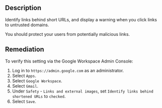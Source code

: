 ## Description

Identify links behind short URLs, and display a warning when you click links to untrusted domains.

You should protect your users from potentially malicious links.

## Remediation

To verify this setting via the Google Workspace Admin Console:

1. Log in to `https://admin.google.com` as an administrator.
2. Select `Apps`.
3. Select `Google Workspace`.
4. Select `Gmail`.
5. Under `Safety` - `Links and external images`, set `Identify links behind shortened URLs` to `checked`.
6. Select `Save`.
